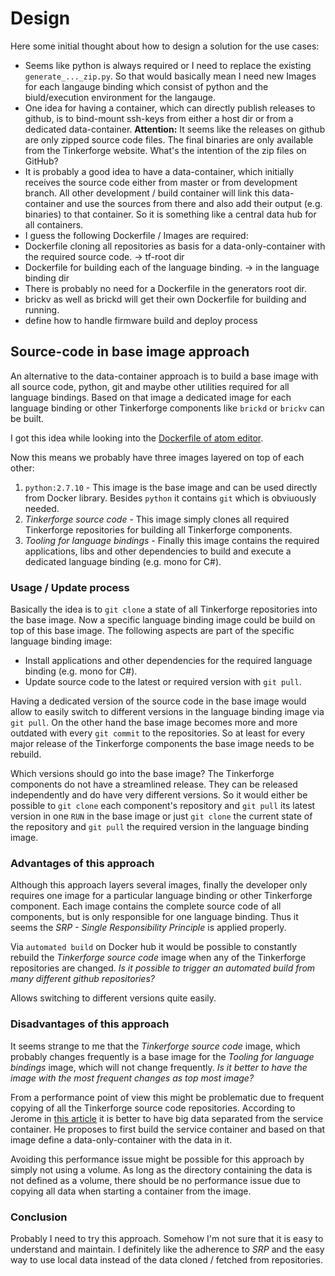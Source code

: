 # Design

Here some initial thought about how to design a solution for the use cases:

-	Seems like python is always required or I need to replace the existing `generate_..._zip.py`. So that would basically mean I need new Images for each langauge binding which consist of python and the biuld/execution environment for the langauge.
-	One idea for having a container, which can directly publish releases to github, is to bind-mount ssh-keys from either a host dir or from a dedicated data-container. **Attention:** It seems like the releases on github are only zipped source code files. The final binaries are only available from the Tinkerforge website. What's the intention of the zip files on GitHub?
-	It is probably a good idea to have a data-container, which initially receives the source code either from master or from development branch. All other development / build container will link this data-container and use the sources from there and also add their output (e.g. binaries) to that container. So it is something like a central data hub for all containers.
-	I guess the following Dockerfile / Images are required:
 -	Dockerfile cloning all repositories as basis for a data-only-container with the required source code. -> tf-root dir
 -	Dockerfile for building each of the language binding. -> in the language binding dir
 -	There is probably no need for a Dockerfile in the generators root dir.
 -	brickv as well as brickd will get their own Dockerfile for building and running.
 -	define how to handle firmware build and deploy process

## Source-code in base image approach

An alternative to the data-container approach is to build a base image with all source code, python, git and maybe other utilities required for all language bindings. Based on that image a dedicated image for each language binding or other Tinkerforge components like `brickd` or `brickv` can be built.

I got this idea while looking into the [Dockerfile of atom editor](https://github.com/atom/atom/blob/master/build/debian/Dockerfile).

Now this means we probably have three images layered on top of each other:

1.	`python:2.7.10` - This image is the base image and can be used directly from Docker library. Besides `python` it contains `git` which is obviuously needed.
2.	*Tinkerforge source code* - This image simply clones all required Tinkerforge repositories for building all Tinkerforge components.
3.	*Tooling for language bindings* - Finally this image contains the required applications, libs and other dependencies to build and execute a dedicated language binding (e.g. mono for C#). 

### Usage / Update process

Basically the idea is to `git clone` a state of all Tinkerforge repositories into the base image. Now a specific language binding image could be build on top of this base image. The following aspects are part of the specific language binding image:

-	Install applications and other dependencies for the required language binding (e.g. mono for C#).
-	Update source code to the latest or required version with `git pull`.

Having a dedicated version of the source code in the base image would allow to easily switch to different versions in the language binding image via `git pull`. On the other hand the base image becomes more and more outdated with every `git commit` to the repositories. So at least for every major release of the Tinkerforge components the base image needs to be rebuild.

Which versions should go into the base image? The Tinkerforge components do not have a streamlined release. They can be released independently and do have very different versions. So it would either be possible to `git clone` each component's repository and `git pull` its latest version in one `RUN` in the base image or just `git clone` the current state of the repository and `git pull` the required version in the language binding image.

### Advantages of this approach

Although this approach layers several images, finally the developer only requires one image for a particular language binding or other Tinkerforge component. Each image contains the complete source code of all components, but is only responsible for one language binding. Thus it seems the *SRP - Single Responsibility Principle* is applied properly.

Via `automated build` on Docker hub it would be possible to constantly rebuild the *Tinkerforge source code* image when any of the Tinkerforge repositories are changed. *Is it possible to trigger an automated build from many different github repositories?*

Allows switching to different versions quite easily.

### Disadvantages of this approach

It seems strange to me that the *Tinkerforge source code* image, which probably changes frequently is a base image for the *Tooling for language bindings* image, which will not change frequently. *Is it better to have the image with the most frequent changes as top most image?*

From a performance point of view this might be problematic due to frequent copying of all the Tinkerforge source code repositories. According to Jerome in [this article](https://jpetazzo.github.io/2015/01/19/dockerfile-and-data-in-volumes/) it is better to have big data separated from the service container. He proposes to first build the service container and based on that image define a data-only-container with the data in it.

Avoiding this performance issue might be possible for this approach by simply not using a volume. As long as the directory containing the data is not defined as a volume, there should be no performance issue due to copying all data when starting a container from the image.

### Conclusion

Probably I need to try this approach. Somehow I'm not sure that it is easy to understand and maintain. I definitely like the adherence to *SRP* and the easy way to use local data instead of the data cloned / fetched from repositories.
